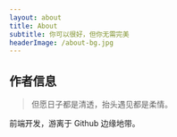 ```yaml
---
layout: about
title: About
subtitle: 你可以很好，但你无需完美
headerImage: /about-bg.jpg
---
```


## 作者信息

> 但愿日子都是清透，抬头遇见都是柔情。

前端开发，游离于 Github 边缘地带。<br/>

<!-- 本主题是[Vuepress](https://www.vuepress.cn/)构建前端静态博客，觉得主题好用的，那就给我点个[Star](https://github.com/Keyan-Wang/blog)吧～ -->

<!-- ### 来社区关注我，不错过最新文章和开源项目：

- [掘金](https://juejin.im/user/5ce784a0f265da1b8333673c)
- [segmentfault](https://segmentfault.com/u/xiaoyanggao)
- [Github](https://github.com/Keyan-Wang)
### 联系方式

- 邮箱：facecode@foxmail.com
- 微信：Top_YDL -->